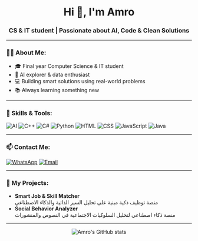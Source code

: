<h1 align="center">Hi 👋, I'm Amro</h1>
<h3 align="center">CS & IT student | Passionate about AI, Code & Clean Solutions</h3>

---

### 👨‍💻 About Me:
- 🎓 Final year Computer Science & IT student  
- 🤖 AI explorer & data enthusiast  
- 💻 Building smart solutions using real-world problems  
- 📚 Always learning something new  

---

### 🧠 Skills & Tools:
![AI](https://img.shields.io/badge/-AI-black?style=flat-square&logo=openai&logoColor=white)
![C++](https://img.shields.io/badge/-C++-00599C?style=flat-square&logo=c%2B%2B&logoColor=white)
![C#](https://img.shields.io/badge/-C%23-239120?style=flat-square&logo=c-sharp&logoColor=white)
![Python](https://img.shields.io/badge/-Python-3776AB?style=flat-square&logo=python&logoColor=white)
![HTML](https://img.shields.io/badge/-HTML5-E34F26?style=flat-square&logo=html5&logoColor=white)
![CSS](https://img.shields.io/badge/-CSS3-1572B6?style=flat-square&logo=css3&logoColor=white)
![JavaScript](https://img.shields.io/badge/-JavaScript-F7DF1E?style=flat-square&logo=javascript&logoColor=black)
![Java](https://img.shields.io/badge/-Java-007396?style=flat-square&logo=java&logoColor=white)

---

### 📫 Contact Me:

[![WhatsApp](https://img.shields.io/badge/-WhatsApp-25D366?style=flat-square&logo=whatsapp&logoColor=white)](https://wa.me/9677737768973)
[![Email](https://img.shields.io/badge/-Email-D14836?style=flat-square&logo=gmail&logoColor=white)](mailto:amralraawi@gmail.com)
<!-- [![LinkedIn](https://img.shields.io/badge/-LinkedIn-0077B5?style=flat-square&logo=linkedin&logoColor=white)](https://linkedin.com/in/yourusername)-->

---

### 🚀 My Projects:
- **Smart Job & Skill Matcher**  
  منصة توظيف ذكية مبنية على تحليل السير الذاتية والذكاء الاصطناعي  
- **Social Behavior Analyzer**  
  منصة ذكاء اصطناعي لتحليل السلوكيات الاجتماعية في النصوص والمنشورات

---

<p align="center">
  <img src="https://github-readme-stats.vercel.app/api?username=amroCodeX&show_icons=true&theme=tokyonight" alt="Amro's GitHub stats" />
</p>

